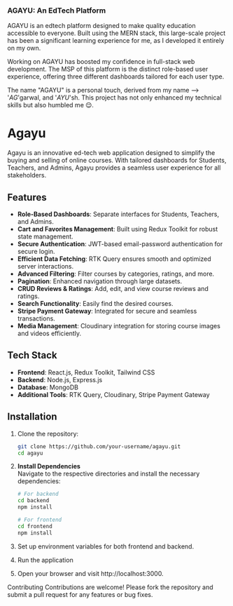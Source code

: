 ### AGAYU: An EdTech Platform

AGAYU is an edtech platform designed to make quality education accessible to everyone. Built using the MERN stack, this large-scale project has been a significant learning experience for me, as I developed it entirely on my own.

Working on AGAYU has boosted my confidence in full-stack web development. The MSP of this platform is the distinct role-based user experience, offering three different dashboards tailored for each user type.

The name "AGAYU" is a personal touch, derived from my name --> '*AG*'garwal, and '*AYU*'sh. This project has not only enhanced my technical skills but also humbled me 😌.

# Agayu

Agayu is an innovative ed-tech web application designed to simplify the buying and selling of online courses. With tailored dashboards for Students, Teachers, and Admins, Agayu provides a seamless user experience for all stakeholders.

## Features

- **Role-Based Dashboards**: Separate interfaces for Students, Teachers, and Admins.
- **Cart and Favorites Management**: Built using Redux Toolkit for robust state management.
- **Secure Authentication**: JWT-based email-password authentication for secure login.
- **Efficient Data Fetching**: RTK Query ensures smooth and optimized server interactions.
- **Advanced Filtering**: Filter courses by categories, ratings, and more.
- **Pagination**: Enhanced navigation through large datasets.
- **CRUD Reviews & Ratings**: Add, edit, and view course reviews and ratings.
- **Search Functionality**: Easily find the desired courses.
- **Stripe Payment Gateway**: Integrated for secure and seamless transactions.
- **Media Management**: Cloudinary integration for storing course images and videos efficiently.

## Tech Stack

- **Frontend**: React.js, Redux Toolkit, Tailwind CSS
- **Backend**: Node.js, Express.js
- **Database**: MongoDB
- **Additional Tools**: RTK Query, Cloudinary, Stripe Payment Gateway

## Installation

1. Clone the repository:
   ```bash
   git clone https://github.com/your-username/agayu.git
   cd agayu
   
2. **Install Dependencies**  
   Navigate to the respective directories and install the necessary dependencies:  
   ```bash
   # For backend
   cd backend
   npm install

   # For frontend
   cd frontend
   npm install


3. Set up environment variables for both frontend and backend.

4. Run the application

5. Open your browser and visit http://localhost:3000.

Contributing
Contributions are welcome! Please fork the repository and submit a pull request for any features or bug fixes.


<!-- ### AGAYU is an edtech based platform which aims to provide the best education to everyone. 
It is built using MERN Stack. It is quite a big project and this project taught me so many things as I have built this Project alone. <br/>
After building this project, I gained so much confidence in Full Stack Web Development. <br/>
The MSP of this Project is that it have a user with 3 different roles and they have 3 different dashboards.<br/>
AGAYU is made up from my name :- AG from Aggarwal and AYU from Ayush, and at last This Project really humbled me 😌. -->

